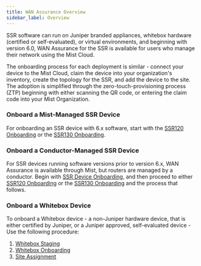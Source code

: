 ```yaml
---
title: WAN Assurance Overview
sidebar_label: Overview
---
```


SSR software can run on Juniper branded appliances, whitebox hardware (certified or self-evaluated), or virtual environments, and beginning with version 6.0, WAN Assurance for the SSR is available for users who manage their network using the Mist Cloud. 

The onboarding process for each deployment is similar - connect your device to the Mist Cloud, claim the device into your organization's inventory, create the topology for the SSR, and add the device to the site. The adoption is simplified through the zero-touch-provisioning process (ZTP) beginning with either scanning the QR code, or entering the claim code into your Mist Organization. 

### Onboard a Mist-Managed SSR Device

For onboarding an SSR device with 6.x software, start with the [SSR120 Onboarding](wan_assurance_ssr120_quickstart.md) or the [SSR130 Onboarding](wan_assurance_ssr130_quickstart.md).

### Onboard a Conductor-Managed SSR Device

For SSR devices running software versions prior to version 6.x, WAN Assurance is available through Mist, but routers are managed by a conductor. Begin with [SSR Device Onboarding](wan_onboarding_ssrdevice.md), and then proceed to either [SSR120 Onboarding](wan_assurance_ssr120_quickstart.md) or the [SSR130 Onboarding](wan_assurance_ssr130_quickstart.md) and the process that follows. 

### Onboard a Whitebox Device

To onboard a Whitebox device - a non-Juniper hardware device, that is either certified by Juniper, or a Juniper approved, self-evaluated device - Use the following procedure:

1. [Whitebox Staging](wan_staging.md)
2. [Whitebox Onboarding](wan_onboarding_whitebox.md)
3. [Site Assignment ](wan_telemetry_site_assign.md)
